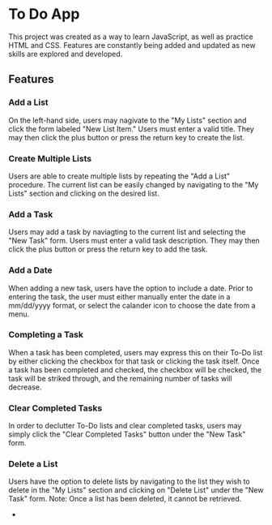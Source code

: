 # To Do App

This project was created as a way to learn JavaScript, as well as practice HTML and CSS. Features are constantly being added and updated as new skills are explored and developed. 

## Features

### Add a List
On the left-hand side, users may nagivate to the "My Lists" section and click the form labeled "New List Item." Users must enter a valid title. They may then click the plus button or press the return key to create the list. 

### Create Multiple Lists
Users are able to create multiple lists by repeating the "Add a List" procedure. The current list can be easily changed by navigating to the "My Lists" section and clicking on the desired list. 

### Add a Task
Users may add a task by naviagting to the current list and selecting the "New Task" form. Users must enter a valid task description. They may then click the plus button or press the return key to add the task.

### Add a Date
When adding a new task, users have the option to include a date. Prior to entering the task, the user must either manually enter the date in a mm/dd/yyyy format, or select the calander icon to choose the date from a menu. 

### Completing a Task
When a task has been completed, users may express this on their To-Do list by either clicking the checkbox for that task or clicking the task itself. Once a task has been completed and checked, the checkbox will be checked, the task will be striked through, and the remaining number of tasks will decrease. 

### Clear Completed Tasks
In order to declutter To-Do lists and clear completed tasks, users may simply click the "Clear Completed Tasks" button under the "New Task" form. 

### Delete a List
Users have the option to delete lists by navigating to the list they wish to delete in the "My Lists" section and clicking on "Delete List" under the "New Task" form. Note: Once a list has been deleted, it cannot be retrieved. 

-